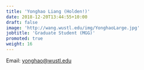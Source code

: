 ```yaml
---
title: 'Yonghao Liang (Holden!)'
date: 2018-12-20T13:44:55+10:00
draft: false
image: 'http://wang.wustl.edu/img/YonghaoLarge.jpg'
jobtitle: 'Graduate Student (MGG)'
promoted: true
weight: 16
---
```

Email: yonghao@wustl.edu